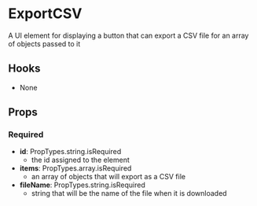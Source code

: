 # ExportCSV

A UI element for displaying a button that can export a CSV file for an array of objects passed to it

## Hooks

-   None

## Props

### Required

-   **id**: PropTypes.string.isRequired
    -   the id assigned to the element
-   **items**: PropTypes.array.isRequired
    -   an array of objects that will export as a CSV file
-   **fileName**: PropTypes.string.isRequired
    -   string that will be the name of the file when it is downloaded